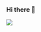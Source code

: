 ### Hi there 👋
<img src="https://kztn.s3.us-east-1.amazonaws.com/PleasantOffbeatAfricangroundhornbill-small.gif?response-content-disposition=inline&X-Amz-Security-Token=IQoJb3JpZ2luX2VjEL%2F%2F%2F%2F%2F%2F%2F%2F%2F%2F%2FwEaCXVzLWVhc3QtMSJGMEQCIEiZbxbV3cQCX%2B9dIuvIAz7XyG64hCVERTtdAjMBxzljAiAB4FD7iatuqw0az1IWVXNnMtERlFGFylsRyGBCKyjH8SqZAghoEAAaDDc0NTczNDY1MjM5MSIMnyD%2FL7V%2F8ytH2jehKvYBu4hDJ1xkGDaS4hZFcgBmcLAjuWUqsK8u2A9pSyapXLRlYHrMp2RxssGUkqjqNB7DITPQQ69MGxeVOtT%2FUDjTydZpi84oHtEQJQ9nOXaFXredkaNsGAszLXrHruQgYmfS4teoZJRf6SEaDC80XAkjk1inKYma6vioFvsyH3iWaHE7ffZ17S0AGRWx7yt2H%2FDdWP0ve1MiiIxxhC4b%2F8mCA%2BoqjIVJ7iiUjRf%2F9yHt75BzgiRQXJ1kgKDwO7cqb93TqRqJwOvAHf1nSOVPw1FG3Vfm0LpiLM10L9DVe%2BxC8R6m1OHUyUHJr75xAiSe6yZ3%2FlpiM6ZiMNaervgFOsoCyBgCPmPWissw%2FO6EbIejNiOQuQHvKk%2F3wBD%2B2d5bvV9L8pflLvVG1yxQms%2FyZwBT2976Lwvu0fKYF2q4jrEhqJjrfcxGKREAkrxebpY5%2BGVwJdRE5O8M9PHM8stDjq3dtAWucMrP5AIQbW2ZVslCA%2FX3MnsaVNUPYX55%2F1NZZTeFJahH95rwtv7tzSiXI4I94K091rXN1afmiTNfDQcHlS9o0nqzZtvoUmWUatKl%2F4sWEHUSokbfZC1j2fPXjHR5qXKGHbLFscyVxS5vznELAcOriWzy4b1FOqquZbU9nrEr7QqhbCN1%2FdLQNzq0Yt4TvFuZ8MXtyY29R2GvuHwC3kQdnlez2oDeuQG1YuF%2FaZWwoD%2BDuxLZPCr%2BAWw7Z%2B6rTpQyNItZpbJUBPaeAU0mQ4W7tqeJE6QE7nk6mJUrbGNprdglTj984eoW&X-Amz-Algorithm=AWS4-HMAC-SHA256&X-Amz-Date=20200712T223354Z&X-Amz-SignedHeaders=host&X-Amz-Expires=300&X-Amz-Credential=ASIA23IJ7YHTVBSD3NS3%2F20200712%2Fus-east-1%2Fs3%2Faws4_request&X-Amz-Signature=fe7aee71a36d14049146a2321e8637525d1637c26a31e9d9d23ea97c99022107" />
<!--
**KZTN/KZTN** is a ✨ _special_ ✨ repository because its `README.md` (this file) appears on your GitHub profile.

Here are some ideas to get you started:

- 🔭 I’m currently working on ...
- 🌱 I’m currently learning ...
- 👯 I’m looking to collaborate on ...
- 🤔 I’m looking for help with ...
- 💬 Ask me about ...
- 📫 How to reach me: ...
- 😄 Pronouns: ...
- ⚡ Fun fact: ...
-->
